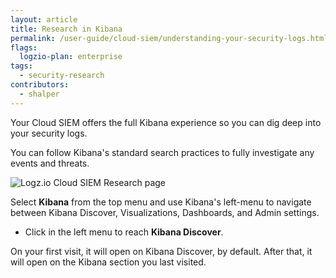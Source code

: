 ```yaml
---
layout: article
title: Research in Kibana
permalink: /user-guide/cloud-siem/understanding-your-security-logs.html
flags:
  logzio-plan: enterprise
tags:
  - security-research
contributors:
  - shalper
---
```


Your Cloud SIEM offers the full Kibana experience so you can dig deep into your security logs.

You can follow Kibana's standard search practices to fully investigate any events and threats.

![Logz.io Cloud SIEM Research page](https://dytvr9ot2sszz.cloudfront.net/logz-docs/siem/siem-research.png)

Select **Kibana** from the top menu and use Kibana's left-menu to navigate between Kibana Discover, Visualizations, Dashboards, and Admin settings.

- Click **<i class="far fa-compass"></i>** in the left menu to reach **Kibana Discover**.

On your first visit, it will open on Kibana Discover, by default. After that, it will open on the Kibana section you last visited.